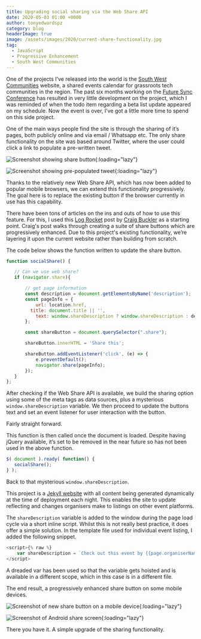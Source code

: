 ```yaml
---
title: Upgrading social sharing via the Web Share API
date: 2020-05-03 01:00 +0000
author: tonyedwardspz
category: blog
headerImage: true
image: /assets/images/2020/current-share-functionality.jpg
tag:
  - JavaScript
  - Progressive Enhancement
  - South West Communities
---
```

One of the projects I’ve released into the world is the [South West Communities](https://southwestcommunities.co.uk/) website, a shared events calendar for grassroots tech communities in the region. The past six months working on the [Future Sync Conference](https://futuresync.co.uk/) has resulted in very little development on the project, which I was reminded of when the todo item regarding a beta list update appeared on my schedule. Now the event is over, I’ve got a little more time to spend on this side project.

One of the main ways people find the site is through the sharing of it’s pages, both publicly online and via email / Whatsapp etc. The only share functionality on the site was based around Twitter, where the user could click a link to populate a pre-written tweet.

![Screenshot showing share button](/assets/images/2020/current-share-functionality.jpg "Existing share functionality"){:loading="lazy"}


![Screenshot showing pre-populated tweet](/assets/images/2020/pre-populated-tweet.jpg "image_tooltip"){:loading="lazy"}

Thanks to the relatively new Web Share API, which has now been added to popular mobile browsers, we can extend this functionality progressively. The goal here is to replace the existing button if the browser currently in use has this capability.

There have been tons of articles on the ins and outs of how to use this feature. For this, I used this [Log Rocket](https://blog.logrocket.com/how-to-improve-social-engagement-with-the-web-share-api/ "In depth Web share api tutorial") post by [Craig Buckler](https://twitter.com/craigbuckler "Craig buckler on Twitter") as a starting point. Craig's post walks through creating a suite of share buttons which are progressively enhanced. Due to this project's existing functionality, we’re layering it upon the current website rather than building from scratch.

The code below shows the function written to update the share button. 

```javascript
function socialShare() {

   // Can we use web share?
   if (navigator.share){

       // get page information
       const description = document.getElementsByName('description');
       const pageInfo = {
           url: location.href,
         title: document.title || '',
           text: window.shareDescription ? window.shareDescription : description[0].content
       };

       const shareButton = document.querySelector(".share");

       shareButton.innerHTML = 'Share this';

       shareButton.addEventListener('click', (e) => {
           e.preventDefault();
           navigator.share(pageInfo);
       }); 
   }
};
```

After checking if the Web Share API is available, we build the sharing option using some of the meta tags as data sources, plus a mysterious `window.shareDescription` variable. We then proceed to update the buttons text and set an event listener for user interaction with the button.

Fairly straight forward.

This function is then called once the document is loaded. Despite having jQuery available, it’s set to be removed in the near future so has not been used in the above function.

```javascript
$( document ).ready( function() {
   socialShare();
} );
```

Back to that mysterious `window.shareDescription`.

This project is a [Jekyll website](https://jekyllrb.com/ "Jekyll homepage") with all content being generated dynamically at the time of deployment each night. This enables the site to update reflecting and changes organisers make to listings on other event platforms.

The `shareDescription` variable is added to the window during the page load cycle via a short inline script. Whilst this is not really best practice, it does offer a simple solution. In the template file used for individual event listing, I added the following snippet.

````javascript
<script>{% raw %}
    var shareDescription = `Check out this event by {{page.organiserName}} on the South West Communities calendar. {{page.title}} - https://southwestcommunities.co.uk/{{page.url}}`{% endraw %}
</script>
````

A dreaded var has been used so that the variable gets hoisted and is available in a different scope, which in this case is in a different file.

The end result, a progressively enhanced share button on some mobile devices.

![Screenshot of new share button on a mobile device](/assets/images/2020/website-share-screenshot.jpg "Upgraded share button"){:loading="lazy"}

![Screenshot of Android share screen](/assets/images/2020/share-screen.jpg "Native Android share screen"){:loading="lazy"}

There you have it. A simple upgrade of the sharing functionality.
